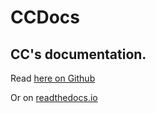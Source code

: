 # CCDocs

CC's documentation.
----

Read [here on Github](docs/index.md)

Or on [readthedocs.io](https://crystal-clear-docs.readthedocs.io/)

